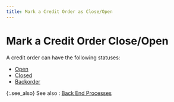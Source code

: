 ```yaml
---
title: Mark a Credit Order as Close/Open
---
```


# Mark a Credit Order Close/Open


A credit order can have the following statuses:

- [Open]({{site.sp_baseurl}}/sales-ret-docs/cos/co-proc/mark-close-open/mark_open_co.html)
- [Closed]({{site.sp_baseurl}}/sales-ret-docs/cos/co-proc/mark-close-open/mark_complete_credit_order.html)
- [Backorder]({{site.sp_baseurl}}/sales-ret-docs/cos/co-proc/convert-to-a-credit-memo/processing_a_credit_memo.html)



{:.see_also}
See also
: [Back  End Processes]({{site.sp_baseurl}}/sales-ret-docs/cos/co-proc/mark-close-open/back_end_processes_mark_a_credit_order_complete_open.html)
